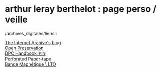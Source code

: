 # arthur leray berthelot : page perso / veille

/archives_digitales/liens :

[The Internet Archive's blog](https://blog.archive.org/)\
[Open Preservation](https://openpreservation.org/) \
[DPC Handbook 🇫🇷](https://www.dpconline.org/docs/digital-preservation/handbook/translations-3/2519-handbook-2021-fr/file) \
[Perforated Paper-tape](https://fr.wikipedia.org/wiki/Ruban_perfor%C3%A9) \
[Bande Magnétique \ LTO](https://bigdatasupply.com/fr/what-is-lto-tape-and-how-it-works/)
